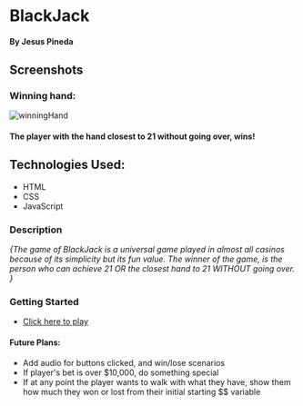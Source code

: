 # BlackJack

#### By Jesus Pineda

## Screenshots

### Winning hand:
![winningHand](https://i.imgur.com/D4notzd.png)

#### The player with the hand closest to 21 without going over, wins!

## Technologies Used:
* HTML
* CSS
* JavaScript

### Description

_{The game of BlackJack is a universal game played in almost all casinos because of its simplicity but its fun value. The winner of the game, is the person who can achieve 21 OR the closest hand to 21 WITHOUT going over. }_

### Getting Started
* [Click here to play](https://jesus2196.github.io/BlackJack/)


#### Future Plans:

* Add audio for buttons clicked, and win/lose scenarios
* If player's bet is over $10,000, do something special
* If at any point the player wants to walk with what they have, show them how much they won or lost from their initial starting $$ variable
